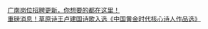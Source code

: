   
[广南岗位招聘更新，你想要的都在这里！](http://www.dianyue.me/archives/673/14m6wgwj2ccpmrio/)  
[重磅消息！草原诗王卢建国诗歌入选《中国黄金时代核心诗人作品选》](http://www.dianyue.me/archives/343/3lm8kxdx0x3xgv3y/)